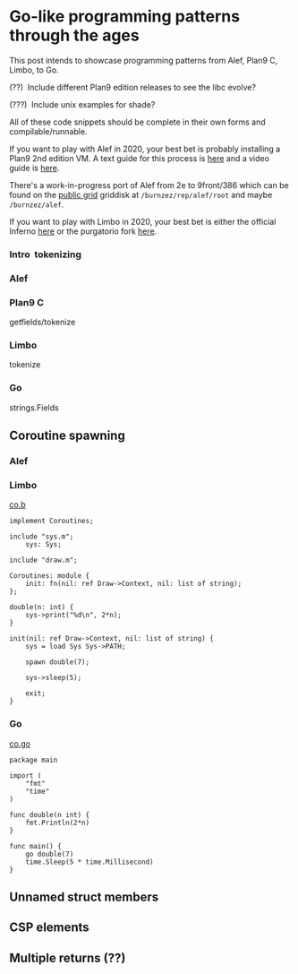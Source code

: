 # Go-like programming patterns through the ages

This post intends to showcase programming patterns from Alef, Plan9 C, Limbo, to Go.

(??) ­ Include different Plan9 edition releases to see the libc evolve?

(???) ­ Include unix examples for shade?

All of these code snippets should be complete in their own forms and compilable/runnable.

If you want to play with Alef in 2020, your best bet is probably installing a Plan9 2nd edition VM. A text guide for this process is [here](https://seh.dev/2018/03/19/0/) and a video guide is [here](https://www.youtube.com/watch?v=W00TnQ91nj8).

There's a work-in-progress port of Alef from 2e to 9front/386 which can be found on the [public grid](http://9gridchan.org) griddisk at `/burnzez/rep/alef/root` and maybe `/burnzez/alef`.

If you want to play with Limbo in 2020, your best bet is either the official Inferno [here](https://bitbucket.org/inferno-os/inferno-os/) or the purgatorio fork [here](https://code.9front.org/hg/purgatorio).

### Intro ­ tokenizing

### Alef

### Plan9 C

getfields/tokenize

### Limbo

tokenize

### Go

strings.Fields

## Coroutine spawning

### Alef



### Limbo

[co.b](./co.b)

```
implement Coroutines;

include "sys.m";
	sys: Sys;

include "draw.m";

Coroutines: module {
	init: fn(nil: ref Draw->Context, nil: list of string);
};

double(n: int) {
	sys->print("%d\n", 2*n);
}

init(nil: ref Draw->Context, nil: list of string) {
	sys = load Sys Sys->PATH;

	spawn double(7);

	sys->sleep(5);

	exit;
}
```

### Go

[co.go](./co.go)

```
package main

import (
	"fmt"
	"time"
)

func double(n int) {
	fmt.Println(2*n)
}

func main() {
	go double(7)
	time.Sleep(5 * time.Millisecond)
}
```

## Unnamed struct members



## CSP elements



## Multiple returns (??)



##



